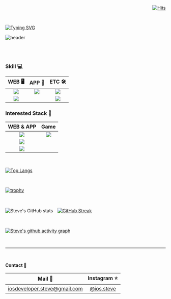 <div align="right">
  
[![Hits](https://hits.seeyoufarm.com/api/count/incr/badge.svg?url=https%3A%2F%2Fgithub.com%2FiOS-Steve&count_bg=%2379C83D&title_bg=%2312151A&icon=github.svg&icon_color=%23FFFFFF&title=Views&edge_flat=false)](https://hits.seeyoufarm.com)
  
</div>

<br>

[![Typing SVG](https://readme-typing-svg.herokuapp.com/?color=f0f6fc&lines=Hello+&font=Lobster&size=50&height=80)](https://git.io/typing-svg)

<!-- <div align= "center"> -->
  
![header](https://capsule-render.vercel.app/api?type=waving&color=gradient&height=120&animation=fadeIn&section=footer&text=🔥🧑🏻‍💻📱🔥&fontAlign=70)
  
<br>
<br>

### **Skill 💻**

|WEB 🖥|APP 📱|ETC 🛠️|
|:--:|:--:|:--:|
|<img src="https://img.shields.io/badge/HTML-E34F26?style=flat-square&logo=html5&logoColor=white"/>|<img src="https://img.shields.io/badge/Swift-F05138?style=flat-square&logo=swift&logoColor=white"/>|<a href="#" target="_blank"><img src="https://img.shields.io/badge/Notion-ffffff?style=flat-square&logo=notion&logoColor=black"/></a>
|<img src="https://img.shields.io/badge/CSS-1572B6?style=flat-square&logo=css3&logoColor=white"/>||<img src="https://img.shields.io/badge/Figma-0c0e12?style=flat-square&logo=figma&logoColor=white"/>|

### **Interested Stack 🧐**
  
|WEB & APP|Game |
|:--:|:--:|
|<img src="https://img.shields.io/badge/React-61DAFB?style=flat-square&logo=react&logoColor=black"/>|<img src="https://img.shields.io/badge/Unreal Engine-0E1128?style=flat-square&logo=unrealEngine&logoColor=white"/>|
|<img src="https://img.shields.io/badge/React Native-222222?style=flat-square&logo=react&logoColor=white"/>|
|<img src="https://img.shields.io/badge/Flutter-02569B?style=flat-square&logo=flutter&logoColor=white"/>
  
<br>
  
[![Top Langs](https://github-readme-stats.vercel.app/api/top-langs/?username=iOS-Steve&layout=compact)](https://github.com/iOS-Steve/github-readme-stats)
  
<br>
  
[![trophy](https://github-profile-trophy.vercel.app/?username=iOS-Steve&theme=flat&column=7)](https://github.com/iOS-Steve/) 
 
<br>
  
![Steve's GitHub stats](https://github-readme-stats.vercel.app/api?username=iOS-Steve&show_icons=true&bg_color=100f19&theme=radical)　[![GitHub Streak](https://github-readme-streak-stats.herokuapp.com/?user=iOS-Steve&theme=tokyonight)](https://git.io/streak-stats)
  
<br>
  
[![Steve's github activity graph](https://activity-graph.herokuapp.com/graph?username=iOS-Steve&theme=merko)](https://github.com/ashutosh00710/github-readme-activity-graph)
  
<br>

---
  
<br>

<div align = 'left'>
  
**Contact 🤙**

|Mail 📨|Instagram ⭐️|
|:--:|:--:|
|iosdeveloper.steve@gmail.com|[@ios.steve](https://www.instagram.com/ios.steve/?hl=ko)|

</div>
    
<!-- </div> -->
